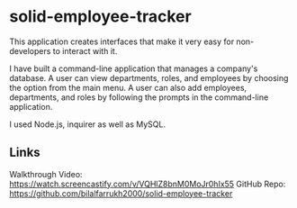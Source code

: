 # solid-employee-tracker
This application creates interfaces that make it very easy for non-developers to interact with it.

I have built a command-line application that manages a company's database. A user can view departments, roles, and employees by choosing the option from the main menu. A user can also add employees, departments, and roles by following the prompts in the command-line application.

I used Node.js, inquirer as well as MySQL.


## Links
Walkthrough Video: https://watch.screencastify.com/v/VQHlZ8bnM0MoJr0hIx55
GitHub Repo: https://github.com/bilalfarrukh2000/solid-employee-tracker